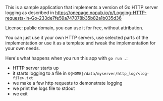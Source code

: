 This is a sample application that implements a version of Go HTTP server logging as described in https://onepage.nopub.io/p/Logging-HTTP-requests-in-Go-233de7fe59a747078b35b82a1b035d36

License: public domain, you can use it for free, without attribution.

You can just use it your own HTTP servers, use selected parts of the implementation or use it as a template and tweak the implementation for your own needs.

Here's what happens when you run this app with `go run .`:

- HTTP server starts up
- it starts logging to a file in `${HOME}/data/myserver/http_log/<log-file>.txt`
- we make a few http requests to demonstrate logging
- we print the logs file to stdout
- we exit
